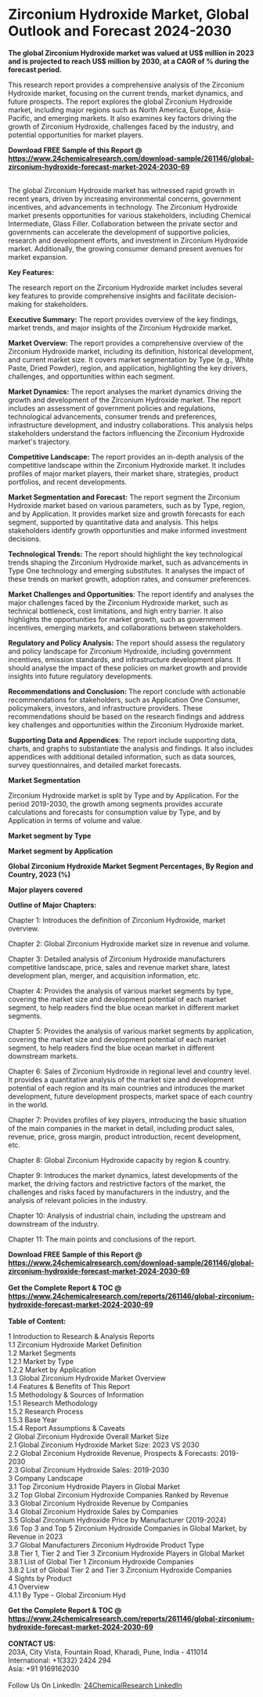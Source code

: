 <h1>Zirconium Hydroxide Market, Global Outlook and Forecast 2024-2030</h1><p><strong>The global Zirconium Hydroxide market was valued at US$ million in 2023 and is projected to reach US$ million by 2030, at a CAGR of % during the forecast period.</strong></p><p>
</p><p>This research report provides a comprehensive analysis of the Zirconium Hydroxide market, focusing on the current trends, market dynamics, and future prospects. The report explores the global Zirconium Hydroxide market, including major regions such as North America, Europe, Asia-Pacific, and emerging markets. It also examines key factors driving the growth of Zirconium Hydroxide, challenges faced by the industry, and potential opportunities for market players.</p><div><b>Download FREE Sample of this Report @ 
            <a href="https://www.24chemicalresearch.com/download-sample/261146/global-zirconium-hydroxide-forecast-market-2024-2030-69">
            https://www.24chemicalresearch.com/download-sample/261146/global-zirconium-hydroxide-forecast-market-2024-2030-69</a></b></div><br><p>
The global Zirconium Hydroxide market has witnessed rapid growth in recent years, driven by increasing environmental concerns, government incentives, and advancements in technology. The Zirconium Hydroxide market presents opportunities for various stakeholders, including Chemical Intermediate, Glass Filler. Collaboration between the private sector and governments can accelerate the development of supportive policies, research and development efforts, and investment in Zirconium Hydroxide market. Additionally, the growing consumer demand present avenues for market expansion.</p><p>
</p><p>
<strong>Key Features:</strong></p><p>
The research report on the Zirconium Hydroxide market includes several key features to provide comprehensive insights and facilitate decision-making for stakeholders.</p><p>
<strong>Executive Summary:</strong> The report provides overview of the key findings, market trends, and major insights of the Zirconium Hydroxide market.</p><p>
<strong>Market Overview:</strong> The report provides a comprehensive overview of the Zirconium Hydroxide market, including its definition, historical development, and current market size. It covers market segmentation by Type (e.g., White Paste, Dried Powder), region, and application, highlighting the key drivers, challenges, and opportunities within each segment.</p><p>
<strong>Market Dynamics:</strong> The report analyses the market dynamics driving the growth and development of the Zirconium Hydroxide market. The report includes an assessment of government policies and regulations, technological advancements, consumer trends and preferences, infrastructure development, and industry collaborations. This analysis helps stakeholders understand the factors influencing the Zirconium Hydroxide market's trajectory.</p><p>
<strong>Competitive Landscape:</strong> The report provides an in-depth analysis of the competitive landscape within the Zirconium Hydroxide market. It includes profiles of major market players, their market share, strategies, product portfolios, and recent developments.</p><p>
<strong>Market Segmentation and Forecast:</strong> The report segment the Zirconium Hydroxide market based on various parameters, such as by Type, region, and by Application. It provides market size and growth forecasts for each segment, supported by quantitative data and analysis. This helps stakeholders identify growth opportunities and make informed investment decisions.</p><p>
<strong>Technological Trends:</strong> The report should highlight the key technological trends shaping the Zirconium Hydroxide market, such as advancements in Type One technology and emerging substitutes. It analyses the impact of these trends on market growth, adoption rates, and consumer preferences.</p><p>
<strong>Market Challenges and Opportunities</strong>: The report identify and analyses the major challenges faced by the Zirconium Hydroxide market, such as technical bottleneck, cost limitations, and high entry barrier. It also highlights the opportunities for market growth, such as government incentives, emerging markets, and collaborations between stakeholders.</p><p>
<strong>Regulatory and Policy Analysis:</strong> The report should assess the regulatory and policy landscape for Zirconium Hydroxide, including government incentives, emission standards, and infrastructure development plans. It should analyse the impact of these policies on market growth and provide insights into future regulatory developments.</p><p>
<strong>Recommendations and Conclusion:</strong> The report conclude with actionable recommendations for stakeholders, such as Application One Consumer, policymakers, investors, and infrastructure providers. These recommendations should be based on the research findings and address key challenges and opportunities within the Zirconium Hydroxide market.</p><p>
<strong>Supporting Data and Appendices</strong>: The report include supporting data, charts, and graphs to substantiate the analysis and findings. It also includes appendices with additional detailed information, such as data sources, survey questionnaires, and detailed market forecasts.</p><p>
<strong>Market Segmentation</strong></p><p>
Zirconium Hydroxide market is split by Type and by Application. For the period 2019-2030, the growth among segments provides accurate calculations and forecasts for consumption value by Type, and by Application in terms of volume and value.</p><p>
<strong>Market segment by Type</strong></p><p>
</p><p>
</p><p><strong>Market segment by Application</strong></p><p>
</p><p>
</p><p><strong>Global Zirconium Hydroxide Market Segment Percentages, By Region and Country, 2023 (%)</strong></p><p>
</p><p>
</p><p><strong>Major players covered</strong></p><p>
</p><p>
</p><p><strong>Outline of Major Chapters:</strong></p><p>
Chapter 1: Introduces the definition of Zirconium Hydroxide, market overview.</p><p>
Chapter 2: Global Zirconium Hydroxide market size in revenue and volume.</p><p>
Chapter 3: Detailed analysis of Zirconium Hydroxide manufacturers competitive landscape, price, sales and revenue market share, latest development plan, merger, and acquisition information, etc.</p><p>
Chapter 4: Provides the analysis of various market segments by type, covering the market size and development potential of each market segment, to help readers find the blue ocean market in different market segments.</p><p>
Chapter 5: Provides the analysis of various market segments by application, covering the market size and development potential of each market segment, to help readers find the blue ocean market in different downstream markets.</p><p>
Chapter 6: Sales of Zirconium Hydroxide in regional level and country level. It provides a quantitative analysis of the market size and development potential of each region and its main countries and introduces the market development, future development prospects, market space of each country in the world.</p><p>
Chapter 7: Provides profiles of key players, introducing the basic situation of the main companies in the market in detail, including product sales, revenue, price, gross margin, product introduction, recent development, etc.</p><p>
Chapter 8: Global Zirconium Hydroxide capacity by region &amp; country.</p><p>
Chapter 9: Introduces the market dynamics, latest developments of the market, the driving factors and restrictive factors of the market, the challenges and risks faced by manufacturers in the industry, and the analysis of relevant policies in the industry.</p><p>
Chapter 10: Analysis of industrial chain, including the upstream and downstream of the industry.</p><p>
Chapter 11: The main points and conclusions of the report.</p><div><b>Download FREE Sample of this Report @ 
            <a href="https://www.24chemicalresearch.com/download-sample/261146/global-zirconium-hydroxide-forecast-market-2024-2030-69">
            https://www.24chemicalresearch.com/download-sample/261146/global-zirconium-hydroxide-forecast-market-2024-2030-69</a></b></div><br><div><b>Get the Complete Report & TOC @ 
            <a href="https://www.24chemicalresearch.com/reports/261146/global-zirconium-hydroxide-forecast-market-2024-2030-69">
            https://www.24chemicalresearch.com/reports/261146/global-zirconium-hydroxide-forecast-market-2024-2030-69</a></b></div><br>
            <b>Table of Content:</b><p>1 Introduction to Research & Analysis Reports<br />
    1.1 Zirconium Hydroxide Market Definition<br />
    1.2 Market Segments<br />
        1.2.1 Market by Type<br />
        1.2.2 Market by Application<br />
    1.3 Global Zirconium Hydroxide Market Overview<br />
    1.4 Features & Benefits of This Report<br />
    1.5 Methodology & Sources of Information<br />
        1.5.1 Research Methodology<br />
        1.5.2 Research Process<br />
        1.5.3 Base Year<br />
        1.5.4 Report Assumptions & Caveats<br />
2 Global Zirconium Hydroxide Overall Market Size<br />
    2.1 Global Zirconium Hydroxide Market Size: 2023 VS 2030<br />
    2.2 Global Zirconium Hydroxide Revenue, Prospects & Forecasts: 2019-2030<br />
    2.3 Global Zirconium Hydroxide Sales: 2019-2030<br />
3 Company Landscape<br />
    3.1 Top Zirconium Hydroxide Players in Global Market<br />
    3.2 Top Global Zirconium Hydroxide Companies Ranked by Revenue<br />
    3.3 Global Zirconium Hydroxide Revenue by Companies<br />
    3.4 Global Zirconium Hydroxide Sales by Companies<br />
    3.5 Global Zirconium Hydroxide Price by Manufacturer (2019-2024)<br />
    3.6 Top 3 and Top 5 Zirconium Hydroxide Companies in Global Market, by Revenue in 2023<br />
    3.7 Global Manufacturers Zirconium Hydroxide Product Type<br />
    3.8 Tier 1, Tier 2 and Tier 3 Zirconium Hydroxide Players in Global Market<br />
        3.8.1 List of Global Tier 1 Zirconium Hydroxide Companies<br />
        3.8.2 List of Global Tier 2 and Tier 3 Zirconium Hydroxide Companies<br />
4 Sights by Product<br />
    4.1 Overview<br />
        4.1.1 By Type - Global Zirconium Hyd</p><div><b>Get the Complete Report & TOC @ 
            <a href="https://www.24chemicalresearch.com/reports/261146/global-zirconium-hydroxide-forecast-market-2024-2030-69">
            https://www.24chemicalresearch.com/reports/261146/global-zirconium-hydroxide-forecast-market-2024-2030-69</a></b></div><br><b>CONTACT US:</b><br>
            203A, City Vista, Fountain Road, Kharadi, Pune, India - 411014<br>
            International: +1(332) 2424 294<br>
            Asia: +91 9169162030 <br><br>
            Follow Us On LinkedIn: <a href="https://www.linkedin.com/company/24chemicalresearch/">24ChemicalResearch LinkedIn</a>